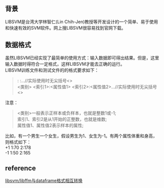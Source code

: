 ## 背景
LIBSVM是台湾大学林智仁(Lin Chih-Jen)教授等开发设计的一个简单、易于使用和快速有效的SVM软件。网上搜LIBSVM很容易找到官网下载。

## 数据格式
虽然LIBSVM已经实现了最简单的使用方式：输入数据即可得出结果。但是，这里输入数据时得符合一定格式，这样LIBSVM才能去正确的运行。  
LIBSVM训练文件和测试文件的的格式要求如下：  
> <label> <index1>:<value1> <index2>:<value2>...//实际使用时无尖括号<>  
<类别> <索引1>:<属性值1> <索引2>:<属性值2>...//实际使用时无尖括号<>  

注意：  
> <类别>一般表示正样本或负样本，也就是整数1或-1;  
索引1、索引2是从1开始的正整数，也就是维数;  
属性值1、属性值2表示样本的属性;

比如，有一个男生一个女生，假设男生为1、女生为-1。有两个属性体重和身高，则格式如下：  
+1 1:70 2:178  
-1 1:50 2:165

## reference
[libsvm/libffm与dataframe格式相互转换](https://blog.csdn.net/olizxq/article/details/89680357)
